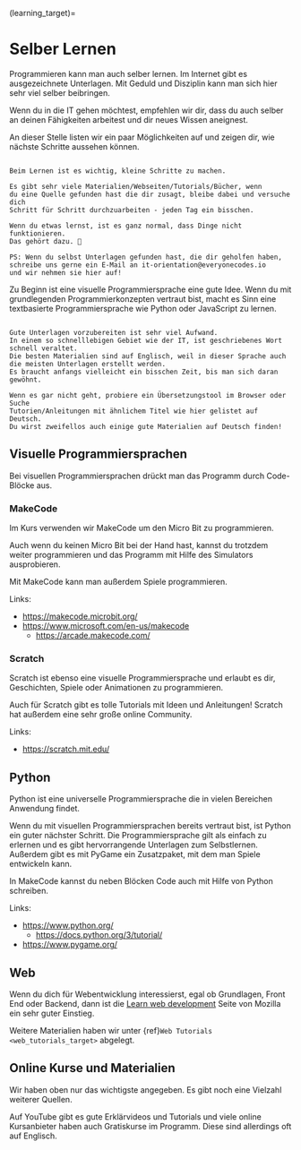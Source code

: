 (learning_target)=
# Selber Lernen

Programmieren kann man auch selber lernen.
Im Internet gibt es ausgezeichnete Unterlagen.
Mit Geduld und Disziplin kann man sich hier sehr viel selber
beibringen.

Wenn du in die IT gehen möchtest, empfehlen wir dir, dass du
auch selber an deinen Fähigkeiten arbeitest und dir neues
Wissen aneignest.

An dieser Stelle listen wir ein paar Möglichkeiten auf und zeigen dir,
wie nächste Schritte aussehen können.

```{important} Kleine Schritte!

Beim Lernen ist es wichtig, kleine Schritte zu machen.

Es gibt sehr viele Materialien/Webseiten/Tutorials/Bücher, wenn
du eine Quelle gefunden hast die dir zusagt, bleibe dabei und versuche dich
Schritt für Schritt durchzuarbeiten - jeden Tag ein bisschen.

Wenn du etwas lernst, ist es ganz normal, dass Dinge nicht funktionieren.
Das gehört dazu. 🙂

PS: Wenn du selbst Unterlagen gefunden hast, die dir geholfen haben,
schreibe uns gerne ein E-Mail an it-orientation@everyonecodes.io
und wir nehmen sie hier auf!
```

Zu Beginn ist eine visuelle Programmiersprache eine gute Idee.
Wenn du mit grundlegenden Programmierkonzepten vertraut bist, macht
es Sinn eine textbasierte Programmiersprache wie Python oder JavaScript
zu lernen.

```{note} Die Sprache des Internets ist Englisch

Gute Unterlagen vorzubereiten ist sehr viel Aufwand.
In einem so schnelllebigen Gebiet wie der IT, ist geschriebenes Wort
schnell veraltet.
Die besten Materialien sind auf Englisch, weil in dieser Sprache auch
die meisten Unterlagen erstellt werden.
Es braucht anfangs vielleicht ein bisschen Zeit, bis man sich daran gewöhnt.

Wenn es gar nicht geht, probiere ein Übersetzungstool im Browser oder Suche
Tutorien/Anleitungen mit ähnlichem Titel wie hier gelistet auf Deutsch.
Du wirst zweifellos auch einige gute Materialien auf Deutsch finden!
```

## Visuelle Programmiersprachen

Bei visuellen Programmiersprachen drückt man das Programm
durch Code-Blöcke aus.

### MakeCode

Im Kurs verwenden wir MakeCode um den Micro Bit zu programmieren.

Auch wenn du keinen Micro Bit bei der Hand hast, kannst du trotzdem weiter
programmieren und das Programm mit Hilfe des Simulators ausprobieren.

Mit MakeCode kann man außerdem Spiele programmieren.

Links:
* https://makecode.microbit.org/
* https://www.microsoft.com/en-us/makecode
  * https://arcade.makecode.com/

### Scratch

Scratch ist ebenso eine visuelle Programmiersprache und erlaubt es dir,
Geschichten, Spiele oder Animationen zu programmieren.

Auch für Scratch gibt es tolle Tutorials mit Ideen und Anleitungen!
Scratch hat außerdem eine sehr große online Community.

Links:
* https://scratch.mit.edu/

## Python

Python ist eine universelle Programmiersprache die in vielen Bereichen
Anwendung findet.

Wenn du mit visuellen Programmiersprachen bereits vertraut bist, ist
Python ein guter nächster Schritt.
Die Programmiersprache gilt als einfach zu erlernen und es gibt hervorrangende
Unterlagen zum Selbstlernen.
Außerdem gibt es mit PyGame ein Zusatzpaket, mit dem man Spiele entwickeln kann.

In MakeCode kannst du neben Blöcken Code auch mit Hilfe von Python schreiben.

Links:
* https://www.python.org/
  * https://docs.python.org/3/tutorial/
* https://www.pygame.org/

## Web

Wenn du dich für Webentwicklung interessierst, egal ob Grundlagen, Front End
oder Backend, dann ist die [Learn web development](https://developer.mozilla.org/en-US/docs/Learn)
Seite von Mozilla ein sehr guter Einstieg.

Weitere Materialien haben wir unter {ref}`Web Tutorials <web_tutorials_target>` abgelegt.

## Online Kurse und Materialien

Wir haben oben nur das wichtigste angegeben.
Es gibt noch eine Vielzahl weiterer Quellen.

Auf YouTube gibt es gute Erklärvideos und Tutorials und viele online Kursanbieter
haben auch Gratiskurse im Programm. Diese sind allerdings oft auf Englisch.
